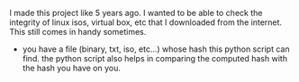 I made this project like 5 years ago. I wanted to be able to check the integrity of linux isos, virtual box, etc that I downloaded from the internet. This still comes in handy sometimes.

- you have a file (binary, txt, iso, etc...) whose hash this python script can find. the python script also helps in comparing the computed hash with the hash you have on you.